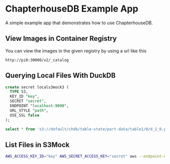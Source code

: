 # ChapterhouseDB Example App

A simple example app that demonstrates how to use ChapterhouseDB.

## View Images in Container Registry

You can view the images in the given registry by using a url like this
```
http://pi0:30000/v2/_catalog
```

## Querying Local Files With DuckDB
```sql
create secret locals3mock3 (
  TYPE S3,
  KEY_ID "key",
  SECRET "secret",
  ENDPOINT "localhost:9090",
  URL_STYLE "path",
  USE_SSL false
);

select * from 's3://default/chdb/table-state/part-data/table1/0/d_2_0.parquet';
```

## List Files in S3Mock
```bash
AWS_ACCESS_KEY_ID="key" AWS_SECRET_ACCESS_KEY="secret" aws --endpoint-url http://localhost:9090 s3 ls s3://default/ --recursive
```
